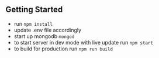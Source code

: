 ## Getting Started
- run ```npm install```
- update .env file accordingly
- start up mongodb ```mongod```
- to start server in dev mode with live update run ```npm start```
- to build for production run ```npm run build```